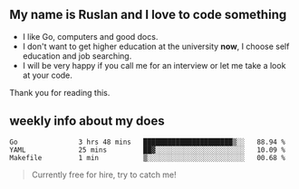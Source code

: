 ## My name is Ruslan and I love to code something

- I like Go, computers and good docs.
- I don't want to get higher education at the university **now**, I choose self education and job searching.
- I will be very happy if you call me for an interview or let me take a look at your code.

Thank you for reading this.

## weekly info about my does
<!--START_SECTION:waka-->
```text
Go               3 hrs 48 mins   ██████████████████████▒░░   88.94 % 
YAML             25 mins         ██▓░░░░░░░░░░░░░░░░░░░░░░   10.09 % 
Makefile         1 min           ▒░░░░░░░░░░░░░░░░░░░░░░░░   00.68 % 
```
<!--END_SECTION:waka-->

> Currently free for hire, try to catch me!
